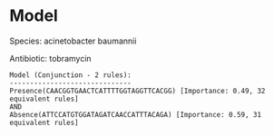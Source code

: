 
# Model

Species: acinetobacter baumannii

Antibiotic: tobramycin

```
Model (Conjunction - 2 rules):
------------------------------
Presence(CAACGGTGAACTCATTTTGGTAGGTTCACGG) [Importance: 0.49, 32 equivalent rules]
AND
Absence(ATTCCATGTGGATAGATCAACCATTTACAGA) [Importance: 0.59, 31 equivalent rules]

```

